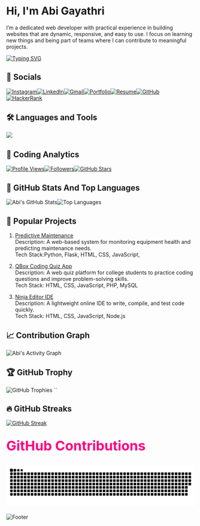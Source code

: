 # Hi, I'm Abi Gayathri 
I’m a dedicated web developer with practical experience in building websites that are dynamic, responsive, and easy to use.
I focus on learning new things and being part of teams where I can contribute to meaningful projects.

[![Typing SVG](https://readme-typing-svg.herokuapp.com?font=Playfair+Display&color=FF69B4&size=25&center=true&vCenter=true&width=500&lines=%F0%9F%8C%99+Writing+stories+that+developers+only+knows%0A%F0%9F%8C%B8)](https://git.io/typing-svg)



## 📌 Socials
[![Instagram](https://img.shields.io/badge/Instagram-%23ff1a66.svg?&style=for-the-badge&logo=instagram&logoColor=white)](https://www.instagram.com/ab_biie._/)[![LinkedIn](https://img.shields.io/badge/LinkedIn-%23ff3377.svg?&style=for-the-badge&logo=linkedin&logoColor=white)](https://www.linkedin.com/in/abi-gayathri-pavalathrowvathan-a555472a3/)[![Gmail](https://img.shields.io/badge/Gmail-%23ff4d88.svg?&style=for-the-badge&logo=gmail&logoColor=white)](mailto:abigayathri23@gmail.com)[![Portfolio](https://img.shields.io/badge/Portfolio-%23ff6699.svg?&style=for-the-badge&logo=firefox&logoColor=white)](https://abigayathri23.vercel.app/)[![Resume](https://img.shields.io/badge/Resume-%23ff80aa.svg?&style=for-the-badge&logo=readme&logoColor=white)](https://drive.google.com/file/d/your-resume-link)[![GitHub](https://img.shields.io/badge/GitHub-%23ff99bb.svg?&style=for-the-badge&logo=github&logoColor=white)](https://github.com/abigayathri23)[![HackerRank](https://img.shields.io/badge/HackerRank-%23ffb3cc.svg?&style=for-the-badge&logo=hackerrank&logoColor=white)](https://www.hackerrank.com/abigayathri23)


## 🛠️ Languages and Tools 
<p align="left">
  <img src="https://skillicons.dev/icons?i=html,css,js,react,php,mysql,python,java,git,github,vscode" />
</p>

## 🧩 Coding Analytics 

[![Profile Views](https://img.shields.io/badge/Profile%20Views-1234-ff3377?style=for-the-badge&logo=github&logoColor=white)](https://github.com/abigayathri23)[![Followers](https://img.shields.io/github/followers/abigayathri23?color=ff3377&labelColor=000000&label=Followers&style=for-the-badge)](https://github.com/abigayathri23?tab=followers)[![GitHub Stars](https://img.shields.io/github/stars/abigayathri23?color=ff3377&labelColor=000000&label=Stars&style=for-the-badge)](https://github.com/abigayathri23?tab=stars)


## 💪 GitHub Stats And Top Languages 

![Abi's GitHub Stats](https://github-readme-stats.vercel.app/api?username=abigayathri23&show_icons=true&count_private=true&include_all_commits=true&theme=radical)![Top Languages](https://github-readme-stats.vercel.app/api/top-langs/?username=abigayathri23&layout=compact&hide=html,css&theme=radical)

## 📜 Popular Projects

1. [Predictive Maintenance](https://github.com/abigayathri23/Predictive-Maintanace)  
Description: A web-based system for monitoring equipment health and predicting maintenance needs.  
Tech Stack:Python, Flask, HTML, CSS, JavaScript,

2. [QBox Coding Quiz App](https://github.com/abigayathri23/QBox)  
Description: A web quiz platform for college students to practice coding questions and improve problem-solving skills.  
Tech Stack: HTML, CSS, JavaScript, PHP, MySQL  

 3. [Ninja Editor IDE](https://github.com/Srihari-Prasath/Ninja-Editor-IDE)  
Description: A lightweight online IDE to write, compile, and test code quickly.  
Tech Stack: HTML, CSS, JavaScript, Node.js

## 📈 Contribution Graph 
![Abi's Activity Graph](https://github-readme-activity-graph.vercel.app/graph?username=abigayathri23&bg_color=0d1117&color=ffb6c1&line=ff69b4&point=ff85a2&area=true&hide_border=true)

## 🏆 GitHub Trophy
![GitHub Trophies](https://github-profile-trophy.vercel.app/?username=abigayathri23&theme=rose_pine&no-frame=true&no-bg=false&margin-w=5&title=Stars,Followers,Commits,Repositories,PullRequest,Issues)
``

## 🔥 GitHub Streaks 

[![GitHub Streak](https://github-readme-streak-stats.herokuapp.com?user=abigayathri23&background=0D1117&hide_border=true&ring=ff85a2&fire=ff69b4&currStreakNum=ff1493&currStreakLabel=ff69b4&sideNums=ffb6c1&sideLabels=ff85a2&dates=ff85a2&stroke=ffb6c1)](https://git.io/streak-stats)



<h2 style="font-size: 36px; font-weight: bold; margin: 30px 0; color:#ff0080;">GitHub Contributions</h2>
<div style="display: flex; justify-content: center; margin: 20px 0;">
  <img src="https://github.com/abigayathri23/abigayathri23/blob/main/github-user-abi.svg" 
       alt="GitHub Contribution Graph" 
       style="max-width: 100%; height: auto; border-radius: 10px;">
</div>

![Footer](https://capsule-render.vercel.app/api?type=waving&color=FFC0CB&height=120&section=footer)



